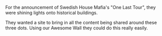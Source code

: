 For the announcement of Swedish House Mafia's "One Last Tour", they were shining lights onto historical buildings.

They wanted a site to bring in all the content being shared around these three dots. Using our Awesome Wall they could do this really easily.